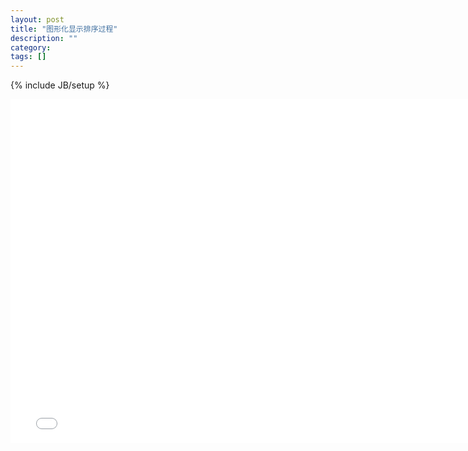 ```yaml
---
layout: post
title: "图形化显示排序过程"
description: ""
category: 
tags: []
---
```

{% include JB/setup %}
<iframe src="/demo/sort" width="770" height="550" scrolling="no" frameborder="0" webkitallowfullscreen="1" mozallowfullscreen="1" allowfullscreen="1"> </iframe>
